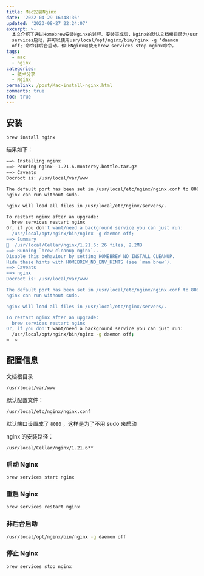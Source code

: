 ```yaml
---
title: Mac安装Nginx
date: '2022-04-29 16:48:36'
updated: '2023-08-27 22:24:07'
excerpt: >-
  本文介绍了通过Homebrew安装Nginx的过程。安装完成后，Nginx的默认文档根目录为/usr/local/var/www，默认端口设置为80。Nginx可以通过brew
  services启动，并可以使用usr/local/opt/nginx/bin/nginx -g 'daemon
  off;'命令非后台启动。停止Nginx可使用brew services stop nginx命令。
tags:
  - mac
  - nginx
categories:
  - 技术分享
  - Nginx
permalink: /post/Mac-install-nginx.html
comments: true
toc: true
---
```



## 安装

```bash
brew install nginx
```

结果如下：

```bash
==> Installing nginx
==> Pouring nginx--1.21.6.monterey.bottle.tar.gz
==> Caveats
Docroot is: /usr/local/var/www

The default port has been set in /usr/local/etc/nginx/nginx.conf to 8080 so that
nginx can run without sudo.

nginx will load all files in /usr/local/etc/nginx/servers/.

To restart nginx after an upgrade:
  brew services restart nginx
Or, if you don't want/need a background service you can just run:
  /usr/local/opt/nginx/bin/nginx -g daemon off;
==> Summary
🍺  /usr/local/Cellar/nginx/1.21.6: 26 files, 2.2MB
==> Running `brew cleanup nginx`...
Disable this behaviour by setting HOMEBREW_NO_INSTALL_CLEANUP.
Hide these hints with HOMEBREW_NO_ENV_HINTS (see `man brew`).
==> Caveats
==> nginx
Docroot is: /usr/local/var/www

The default port has been set in /usr/local/etc/nginx/nginx.conf to 8080 so that
nginx can run without sudo.

nginx will load all files in /usr/local/etc/nginx/servers/.

To restart nginx after an upgrade:
  brew services restart nginx
Or, if you don't want/need a background service you can just run:
  /usr/local/opt/nginx/bin/nginx -g daemon off;
➜  ~
```

## 配置信息

文档根目录

```
/usr/local/var/www
```

默认配置文件：

```
/usr/local/etc/nginx/nginx.conf
```

默认端口设置成了 `8080`​ ，这样是为了不用 sudo 来启动

nginx 的安装路径：

```
/usr/local/Cellar/nginx/1.21.6**
```

### 启动 Nginx

```bash
brew services start nginx
```

### 重启 Nginx

```bash
brew services restart nginx
```

### 非后台启动

```bash
/usr/local/opt/nginx/bin/nginx -g daemon off
```

### 停止 Nginx

```bash
brew services stop nginx
```